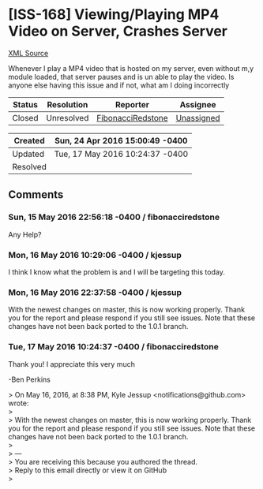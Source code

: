 # [ISS-168] Viewing/Playing MP4 Video on Server, Crashes Server

[XML Source](./xml/ISS-168.xml)
<p><p>Whenever I play a MP4 video that is hosted on my server, even without m,y module loaded, that server pauses and is un able to play the video. Is anyone else having this issue and if not, what am I doing incorrectly</p></p>





Status|Resolution|Reporter|Assignee
------|----------|--------|--------
Closed|Unresolved|[FibonacciRedstone](FibonacciRedstone)|[Unassigned]($-1)





Created|Sun, 24 Apr 2016 15:00:49 -0400
-------|--------------
Updated|Tue, 17 May 2016 10:24:37 -0400
Resolved|


## Comments




### Sun, 15 May 2016 22:56:18 -0400 / fibonacciredstone 

<p><p>Any Help?</p></p>


### Mon, 16 May 2016 10:29:06 -0400 / kjessup 

<p><p>I think I know what the problem is and I will be targeting this today.</p></p>


### Mon, 16 May 2016 22:37:58 -0400 / kjessup 

<p><p>With the newest changes on master, this is now working properly. Thank you for the report and please respond if you still see issues. Note that these changes have not been back ported to the 1.0.1 branch.</p></p>


### Tue, 17 May 2016 10:24:37 -0400 / fibonacciredstone 

<p><p>Thank you! I appreciate this very much</p>

<p>-Ben Perkins</p>

<p>&gt; On May 16, 2016, at 8:38 PM, Kyle Jessup &lt;notifications@github.com&gt; wrote:<br/>
&gt; <br/>
&gt; With the newest changes on master, this is now working properly. Thank you for the report and please respond if you still see issues. Note that these changes have not been back ported to the 1.0.1 branch.<br/>
&gt; <br/>
&gt; —<br/>
&gt; You are receiving this because you authored the thread.<br/>
&gt; Reply to this email directly or view it on GitHub<br/>
&gt; </p></p>


